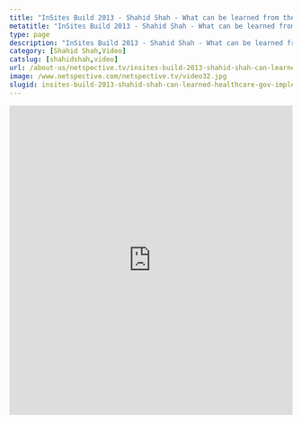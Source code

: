 ```yaml
---
title: "InSites Build 2013 - Shahid Shah - What can be learned from the Healthcare.gov implementation?"
metatitle: "InSites Build 2013 - Shahid Shah - What can be learned from the Healthcare.gov implementation? - Netspective"
type: page
description: "InSites Build 2013 - Shahid Shah - What can be learned from the Healthcare.gov implementation?"
category: [Shahid Shah,Video]
catslug: [shahidshah,video]
url: /about-us/netspective.tv/insites-build-2013-shahid-shah-can-learned-healthcare-gov-implementation/
image: /www.netspective.com/netspective.tv/video32.jpg
slugid: insites-build-2013-shahid-shah-can-learned-healthcare-gov-implementation
---
```


<iframe width="100%" height="550" src="https://www.youtube.com/embed/6QpKEZBjJlA" frameborder="0" allowfullscreen></iframe>

